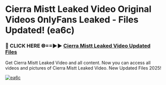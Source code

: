 # Cierra Mistt Leaked Video Original Videos 0nlyFans Leaked - Files Updated! (ea6c)

<h3>🔴 CLICK HERE 🌐==►► <a href="https://tinyurl.com/2jnfzry5" rel="nofollow">Cierra Mistt Leaked Video Updated Files</a></h3>

Get Cierra Mistt Leaked Video and all content. Now you can access all videos and pictures of Cierra Mistt Leaked Video. New Updated Files 2025!

[![ea6c](https://i.imgur.com/GyGTBgg.gif)](https://tinyurl.com/2jnfzry5)
